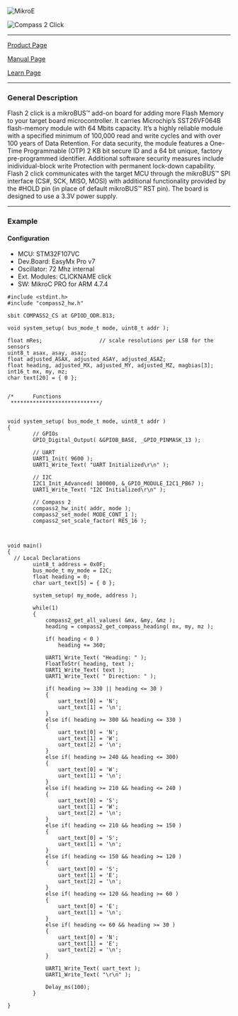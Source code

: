 ![MikroE](http://www.mikroe.com/img/designs/beta/logo_small.png)

![Compass 2 Click](http://cdn.mikroe.com/img/banners/news/2016/05/flash-2-click-banner-news.png)

---
[Product Page](http://www.mikroe.com/click/flash-2/)

[Manual Page](http://docs.mikroe.com/Flash_2_click)

[Learn Page](http://learn.mikroe.com/this-nand-nor-that-nand/)

---

### General Description

Flash 2 click is a mikroBUS™ add-on board for adding more Flash Memory to your target board microcontroller. It carries Microchip’s SST26VF064B flash-memory module with 64 Mbits capacity. It’s a highly reliable module with a specified minimum of 100,000 read and write cycles and with over 100 years of Data Retention. For data security, the module features a One-Time Programmable (OTP) 2 KB bit secure ID and a 64 bit unique, factory pre-programmed identifier. Additional software security measures include inidividual-block write Protection with permanent lock-down capability. Flash 2 click communicates with the target MCU through the mikroBUS™ SPI interface (CS#, SCK, MISO, MOSI) with additional functionality provided by the #HOLD pin (in place of default mikroBUS™ RST pin). The board is designed to use a 3.3V power supply.

---

### Example

#### Configuration
* MCU:             STM32F107VC
* Dev.Board:       EasyMx Pro v7
* Oscillator:      72 Mhz internal
* Ext. Modules:    CLICKNAME click
* SW:              MikroC PRO for ARM 4.7.4

```
#include <stdint.h>
#include "compass2_hw.h"

sbit COMPASS2_CS at GPIOD_ODR.B13;

void system_setup( bus_mode_t mode, uint8_t addr );

float mRes;                  // scale resolutions per LSB for the sensors
uint8_t asax, asay, asaz;
float adjusted_ASAX, adjusted_ASAY, adjusted_ASAZ;
float heading, adjusted_MX, adjusted_MY, adjusted_MZ, magbias[3];
int16_t mx, my, mz;
char text[20] = { 0 };


/*      Functions
 ****************************/


void system_setup( bus_mode_t mode, uint8_t addr )
{
        // GPIOs
        GPIO_Digital_Output( &GPIOB_BASE, _GPIO_PINMASK_13 );

        // UART
        UART1_Init( 9600 );
        UART1_Write_Text( "UART Initialized\r\n" );

        // I2C
        I2C1_Init_Advanced( 100000, &_GPIO_MODULE_I2C1_PB67 );
        UART1_Write_Text( "I2C Initialized\r\n" );

        // Compass 2
        compass2_hw_init( addr, mode );
        compass2_set_mode( MODE_CONT_1 );
        compass2_set_scale_factor( RES_16 );


```

```

void main()
{
  // Local Declarations
        uint8_t address = 0x0F;
        bus_mode_t my_mode = I2C;
        float heading = 0;
        char uart_text[5] = { 0 };

        system_setup( my_mode, address );

        while(1)
        {
            compass2_get_all_values( &mx, &my, &mz );
            heading = compass2_get_compass_heading( mx, my, mz );

            if( heading < 0 )
                heading += 360;

            UART1_Write_Text( "Heading: " );
            FloatToStr( heading, text );
            UART1_Write_Text( text );
            UART1_Write_Text( " Direction: " );

            if( heading >= 330 || heading <= 30 )
            {
                uart_text[0] = 'N';
                uart_text[1] = '\n';
            }
            else if( heading >= 300 && heading <= 330 )
            {
                uart_text[0] = 'N';
                uart_text[1] = 'W';
                uart_text[2] = '\n';
            }
            else if( heading >= 240 && heading <= 300)
            {
                uart_text[0] = 'W';
                uart_text[1] = '\n';
            }
            else if( heading >= 210 && heading <= 240 )
            {
                uart_text[0] = 'S';
                uart_text[1] = 'W';
                uart_text[2] = '\n';
            }
            else if( heading <= 210 && heading >= 150 )
            {
                uart_text[0] = 'S';
                uart_text[1] = '\n';
            }
            else if( heading <= 150 && heading >= 120 )
            {
                uart_text[0] = 'S';
                uart_text[1] = 'E';
                uart_text[2] = '\n';
            }
            else if( heading <= 120 && heading >= 60 )
            {
                uart_text[0] = 'E';
                uart_text[1] = '\n';
            }
            else if( heading <= 60 && heading >= 30 )
            {
                uart_text[0] = 'N';
                uart_text[1] = 'E';
                uart_text[2] = '\n';
            }

            UART1_Write_Text( uart_text );
            UART1_Write_Text( "\r\n" );

            Delay_ms(100);
        }

}
```